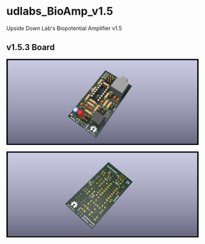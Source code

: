 # udlabs_BioAmp_v1.5
Upside Down Lab's Biopotential Amplifier v1.5

## v1.5.3 Board

![BioAmp v1.5.3 front](BioAmp_v1.5/BioAmp_v1.5.3_front.jpg
)

![BioAmp v1.5.3 back](BioAmp_v1.5/BioAmp_v1.5.3_back.jpg
)